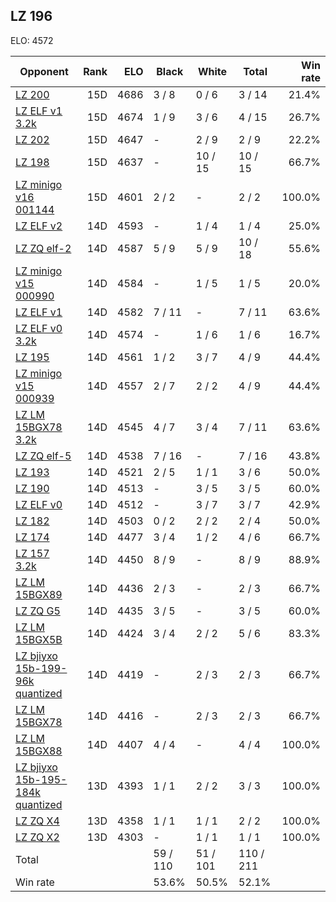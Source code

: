 ## LZ 196 ##

ELO: 4572

Opponent | Rank | ELO | Black | White | Total | Win rate
---------|-----:|----:|-------|-------|-------|-------:
[LZ 200](LZ%20200.md) | 15D | 4686 | 3 / 8 | 0 / 6 | 3 / 14 | 21.4%
[LZ ELF v1 3.2k](LZ%20ELF%20v1%203.2k.md) | 15D | 4674 | 1 / 9 | 3 / 6 | 4 / 15 | 26.7%
[LZ 202](LZ%20202.md) | 15D | 4647 | - | 2 / 9 | 2 / 9 | 22.2%
[LZ 198](LZ%20198.md) | 15D | 4637 | - | 10 / 15 | 10 / 15 | 66.7%
[LZ minigo v16 001144](LZ%20minigo%20v16%20001144.md) | 15D | 4601 | 2 / 2 | - | 2 / 2 | 100.0%
[LZ ELF v2](LZ%20ELF%20v2.md) | 14D | 4593 | - | 1 / 4 | 1 / 4 | 25.0%
[LZ ZQ elf-2](LZ%20ZQ%20elf-2.md) | 14D | 4587 | 5 / 9 | 5 / 9 | 10 / 18 | 55.6%
[LZ minigo v15 000990](LZ%20minigo%20v15%20000990.md) | 14D | 4584 | - | 1 / 5 | 1 / 5 | 20.0%
[LZ ELF v1](LZ%20ELF%20v1.md) | 14D | 4582 | 7 / 11 | - | 7 / 11 | 63.6%
[LZ ELF v0 3.2k](LZ%20ELF%20v0%203.2k.md) | 14D | 4574 | - | 1 / 6 | 1 / 6 | 16.7%
[LZ 195](LZ%20195.md) | 14D | 4561 | 1 / 2 | 3 / 7 | 4 / 9 | 44.4%
[LZ minigo v15 000939](LZ%20minigo%20v15%20000939.md) | 14D | 4557 | 2 / 7 | 2 / 2 | 4 / 9 | 44.4%
[LZ LM 15BGX78 3.2k](LZ%20LM%2015BGX78%203.2k.md) | 14D | 4545 | 4 / 7 | 3 / 4 | 7 / 11 | 63.6%
[LZ ZQ elf-5](LZ%20ZQ%20elf-5.md) | 14D | 4538 | 7 / 16 | - | 7 / 16 | 43.8%
[LZ 193](LZ%20193.md) | 14D | 4521 | 2 / 5 | 1 / 1 | 3 / 6 | 50.0%
[LZ 190](LZ%20190.md) | 14D | 4513 | - | 3 / 5 | 3 / 5 | 60.0%
[LZ ELF v0](LZ%20ELF%20v0.md) | 14D | 4512 | - | 3 / 7 | 3 / 7 | 42.9%
[LZ 182](LZ%20182.md) | 14D | 4503 | 0 / 2 | 2 / 2 | 2 / 4 | 50.0%
[LZ 174](LZ%20174.md) | 14D | 4477 | 3 / 4 | 1 / 2 | 4 / 6 | 66.7%
[LZ 157 3.2k](LZ%20157%203.2k.md) | 14D | 4450 | 8 / 9 | - | 8 / 9 | 88.9%
[LZ LM 15BGX89](LZ%20LM%2015BGX89.md) | 14D | 4436 | 2 / 3 | - | 2 / 3 | 66.7%
[LZ ZQ G5](LZ%20ZQ%20G5.md) | 14D | 4435 | 3 / 5 | - | 3 / 5 | 60.0%
[LZ LM 15BGX5B](LZ%20LM%2015BGX5B.md) | 14D | 4424 | 3 / 4 | 2 / 2 | 5 / 6 | 83.3%
[LZ bjiyxo 15b-199-96k quantized](LZ%20bjiyxo%2015b-199-96k%20quantized.md) | 14D | 4419 | - | 2 / 3 | 2 / 3 | 66.7%
[LZ LM 15BGX78](LZ%20LM%2015BGX78.md) | 14D | 4416 | - | 2 / 3 | 2 / 3 | 66.7%
[LZ LM 15BGX88](LZ%20LM%2015BGX88.md) | 14D | 4407 | 4 / 4 | - | 4 / 4 | 100.0%
[LZ bjiyxo 15b-195-184k quantized](LZ%20bjiyxo%2015b-195-184k%20quantized.md) | 13D | 4393 | 1 / 1 | 2 / 2 | 3 / 3 | 100.0%
[LZ ZQ X4](LZ%20ZQ%20X4.md) | 13D | 4358 | 1 / 1 | 1 / 1 | 2 / 2 | 100.0%
[LZ ZQ X2](LZ%20ZQ%20X2.md) | 13D | 4303 | - | 1 / 1 | 1 / 1 | 100.0%
Total | | | 59 / 110 | 51 / 101 | 110 / 211 | 
Win rate| | | 53.6% | 50.5% | 52.1% | 
